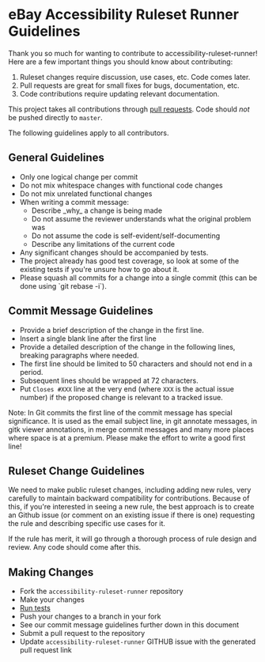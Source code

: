 # eBay Accessibility Ruleset Runner Guidelines

Thank you so much for wanting to contribute to accessibility-ruleset-runner! Here are a few important things you should know about contributing:

  1. Ruleset changes require discussion, use cases, etc. Code comes later.
  2. Pull requests are great for small fixes for bugs, documentation, etc.
  3. Code contributions require updating relevant documentation.

This project takes all contributions through <a href='https://help.github.com/articles/using-pull-requests'>pull requests</a>.
Code should *not* be pushed directly to `master`.

The following guidelines apply to all contributors.

## General Guidelines
<ul>
  <li>Only one logical change per commit</li>
  <li>Do not mix whitespace changes with functional code changes</li>
  <li>Do not mix unrelated functional changes</li>
  <li>When writing a commit message:
    <ul>
    <li>Describe _why_ a change is being made</li>
    <li>Do not assume the reviewer understands what the original problem was</li>
    <li>Do not assume the code is self-evident/self-documenting</li>
    <li>Describe any limitations of the current code</li>
    </ul>
  </li>
  <li>Any significant changes should be accompanied by tests.</li>
  <li>The project already has good test coverage, so look at some of the existing tests if you're unsure how to go about it.</li>
  <li>Please squash all commits for a change into a single commit (this can be done using `git rebase -i`).</li>
</ul>

## Commit Message Guidelines
* Provide a brief description of the change in the first line.
* Insert a single blank line after the first line
* Provide a detailed description of the change in the following lines, breaking
 paragraphs where needed.
* The first line should be limited to 50 characters and should not end in a
 period.
* Subsequent lines should be wrapped at 72 characters.
* Put `Closes #XXX` line at the very end (where `XXX` is the actual issue number) if the proposed change is relevant to a tracked issue.

Note: In Git commits the first line of the commit message has special significance. It is used as the email subject line, in git annotate messages, in gitk viewer annotations, in merge commit messages and many more places where space is at a premium. Please make the effort to write a good first line!

## Ruleset Change Guidelines
We need to make public ruleset changes, including adding new rules, very carefully to maintain backward compatibility for contributions. Because of this, if you're interested in seeing a new rule, the best approach is to create an Github issue (or comment on an existing issue if there is one) requesting the rule and describing specific use cases for it.

If the rule has merit, it will go through a thorough process of rule design and review. Any code should come after this.

## Making Changes
* Fork the `accessibility-ruleset-runner` repository
* Make your changes
* <a href='rulesets/tests/READMD.md'>Run tests</a>
* Push your changes to a branch in your fork
* See our commit message guidelines further down in this document
* Submit a pull request to the repository
* Update `accessibility-ruleset-runner` GITHUB issue with the generated pull request link